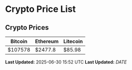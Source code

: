 # Crypto Price List

## Crypto Prices
| Bitcoin | Ethereum | Litecoin |
| ------- | -------- | -------- |
| $107578 | $2477.8 | $85.98 |
**Last Updated:** 2025-06-30 15:52 UTC
**Last Updated:** $DATE$
